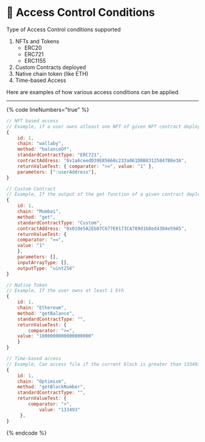 # 📄 Access Control Conditions

Type of Access Control conditions supported

1. NFTs and Tokens
   * ERC20
   * ERC721
   * ERC1155
2. Custom Contracts deployed
3. Native chain token (like ETH)
4. Time-based Access

Here are examples of how various access conditions can be applied.

****

{% code lineNumbers="true" %}
```javascript
// NFT based access
// Example, if a user owns atleast one NFT of given NFT contract deployed on wallaby testnet chain.
{
    id: 1,
    chain: "wallaby",
    method: "balanceOf",
    standardContractType: "ERC721",
    contractAddress: "0x1a6ceedD39E85668c233a061DBB83125847B8e3A",
    returnValueTest: { comparator: ">=", value: "1" },
    parameters: [":userAddress"],
}

// Custom Contract
// Example, If the output of the get function of a given contract deployed on polygon mumbai chain is 1.
{
    id: 1,
    chain: "Mumbai",
    method: "get",
    standardContractType: "Custom",
    contractAddress: "0x019e5A2Eb07C677E0173CA789d1b8ed4384e59A5",
    returnValueTest: {
	comparator: "==",
	value: "1"
    },
    parameters: [],
    inputArrayType: [],
    outputType: "uint256"
}

// Native Token
// Example, If the user owns at least 1 Eth
{
    id: 1,
    chain: "Ethereum",
    method: "getBalance",
    standardContractType: "",
    returnValueTest: {
        comparator: ">=",
	value: "1000000000000000000"
    }
}

// Time-based access
// Example, Can access file if the current block is greater than 133493
{
    id: 1,
    chain: "Optimism",
    method: "getBlockNumber",
    standardContractType: "",
    returnValueTest: {
        comparator: ">",
            value: "133493"
     },
}
```
{% endcode %}
